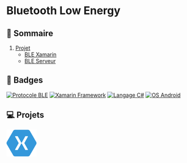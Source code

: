 # Bluetooth Low Energy

## 📌 Sommaire
1. [Projet](#💻-projets)
    * [BLE Xamarin](#ble-client--android)
    * [BLE Serveur](#ble-serveur--android)

## 🎯 Badges
[![Protocole BLE](https://img.shields.io/badge/Protocole-BLE-red.svg)](https://www.syscom-prorep.com/application-technologie/ble)
[![Xamarin Framework](https://img.shields.io/badge/Framework-Xamarin-blue.svg)](https://visualstudio.microsoft.com/fr/xamarin/)
[![Langage C#](https://img.shields.io/badge/Langage-CSharp-blue.svg)](https://learn.microsoft.com/fr-fr/dotnet/csharp/)
[![OS Android](https://img.shields.io/badge/OS-Android-yellow.svg)](https://www.android.com/intl/fr_fr/)

## 💻 Projets

[<img src='asset/xamarin.svg' height="70">](./Xamarin-BLE/)